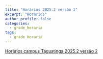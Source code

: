```yaml
---
title: "Horários 2025.2 versão 2"
excerpt: "Horarios"
author_profile: false
categories:
  - grade_horaria
tags:
  - grade_horaria
---
```

[Horários campus Taguatinga 2025.2 versão 2](</assets/all/horarios/2025_2_V02 Turmas.pdf>)
